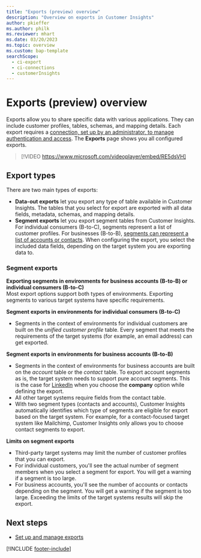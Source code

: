 ```yaml
---
title: "Exports (preview) overview"
description: "Overview on exports in Customer Insights"
author: pkieffer
ms.author: philk
ms.reviewer: mhart
ms.date: 03/20/2023
ms.topic: overview
ms.custom: bap-template
searchScope: 
  - ci-export
  - ci-connections
  - customerInsights
---
```


# Exports (preview) overview

 Exports allow you to share specific data with various applications. They can include customer profiles, tables, schemas, and mapping details. Each export requires a [connection, set up by an administrator, to manage authentication and access](connections.md). The **Exports** page shows you all configured exports.

> [!VIDEO https://www.microsoft.com/videoplayer/embed/RE5dsVH]

## Export types

There are two main types of exports:  

- **Data-out exports** let you export any type of table available in Customer Insights. The tables that you select for export are exported with all data fields, metadata, schemas, and mapping details.
- **Segment exports** let you export segment tables from Customer Insights. For individual consumers (B-to-C), segments represent a list of customer profiles. For businesses (B-to-B), [segments can represent a list of accounts or contacts](segment-builder.md#create-a-new-segment-with-segment-builder). When configuring the export, you select the included data fields, depending on the target system you are exporting data to.

### Segment exports

**Exporting segments in environments for business accounts (B-to-B) or individual consumers (B-to-C)**  
Most export options support both types of environments. Exporting segments to various target systems have specific requirements. 

**Segment exports in environments for individual consumers (B-to-C)**  
- Segments in the context of environments for individual customers are built on the *unified customer profile* table. Every segment that meets the requirements of the target systems (for example, an email address) can get exported.

**Segment exports in environments for business accounts (B-to-B)**  
- Segments in the context of environments for business accounts are built on the *account* table or the *contact* table. To export account segments as is, the target system needs to support pure account segments. This is the case for [LinkedIn](export-linkedin-ads.md) when you choose the **company** option while defining the export.
- All other target systems require fields from the contact table.
- With two segment types (contacts and accounts), Customer Insights automatically identifies which type of segments are eligible for export based on the target system. For example, for a contact-focused target system like Mailchimp, Customer Insights only allows you to choose contact segments to export.

**Limits on segment exports**  
- Third-party target systems may limit the number of customer profiles that you can export. 
- For individual customers, you'll see the actual number of segment members when you select a segment for export. You will get a warning if a segment is too large. 
- For business accounts, you'll see the number of accounts or contacts depending on the segment. You will get a warning if the segment is too large. Exceeding the limits of the target systems results will skip the export.

## Next steps

- [Set up and manage exports](export-manage.md)

[!INCLUDE [footer-include](includes/footer-banner.md)]
